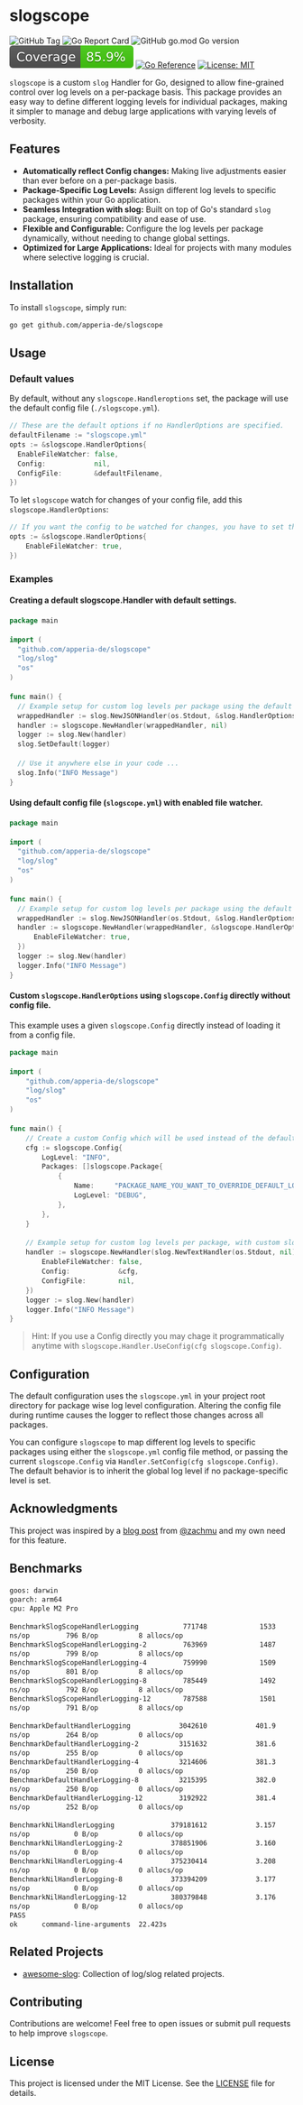 # slogscope

![GitHub Tag](https://img.shields.io/github/v/tag/apperia-de/slogscope?label=Version)
![Go Report Card](https://goreportcard.com/badge/github.com/apperia-de/slogscope)
![GitHub go.mod Go version](https://img.shields.io/github/go-mod/go-version/apperia-de/slogscope?style=flat)
![Coverage](assets/coverage-badge.svg)
[![Go Reference](https://pkg.go.dev/badge/github.com/apperia-de/slogscope.svg)](https://pkg.go.dev/github.com/apperia-de/slogscope)
[![License: MIT](https://img.shields.io/badge/License-MIT-green.svg)](https://opensource.org/licenses/MIT)

`slogscope` is a custom `slog` Handler for Go, designed to allow fine-grained control over log levels on a per-package
basis. This package provides an easy way to define different logging levels for individual packages, making it simpler
to manage and debug large applications with varying levels of verbosity.

## Features

- **Automatically reflect Config changes:** Making live adjustments easier than ever before on a per-package basis.
- **Package-Specific Log Levels:** Assign different log levels to specific packages within your Go application.
- **Seamless Integration with slog:** Built on top of Go's standard `slog` package, ensuring compatibility and ease of
  use.
- **Flexible and Configurable:** Configure the log levels per package dynamically, without needing to change global
  settings.
- **Optimized for Large Applications:** Ideal for projects with many modules where selective logging is crucial.

## Installation

To install `slogscope`, simply run:

```bash
go get github.com/apperia-de/slogscope
```

## Usage

### Default values

By default, without any `slogscope.Handleroptions` set, the package will use the default config file (`./slogscope.yml`).
```go 
// These are the default options if no HandlerOptions are specified.
defaultFilename := "slogscope.yml"
opts := &slogscope.HandlerOptions{
  EnableFileWatcher: false,
  Config:            nil,
  ConfigFile:        &defaultFilename,
})
```

To let `slogscope` watch for changes of your config file, add this `slogscope.HandlerOptions`:
```go
// If you want the config to be watched for changes, you have to set the following option to true. 
opts := &slogscope.HandlerOptions{
    EnableFileWatcher: true,
})
```

### Examples

#### Creating a default slogscope.Handler with default settings. 

```go
package main

import (
  "github.com/apperia-de/slogscope"
  "log/slog"
  "os"
)

func main() {
  // Example setup for custom log levels per package using the default settings.
  wrappedHandler := slog.NewJSONHandler(os.Stdout, &slog.HandlerOptions{AddSource: true})
  handler := slogscope.NewHandler(wrappedHandler, nil)
  logger := slog.New(handler)
  slog.SetDefault(logger)

  // Use it anywhere else in your code ...  
  slog.Info("INFO Message")
}

```
#### Using default config file (`slogscope.yml`) with enabled file watcher.

```go
package main

import (
  "github.com/apperia-de/slogscope"
  "log/slog"
  "os"
)

func main() {
  // Example setup for custom log levels per package using the default settings.
  wrappedHandler := slog.NewJSONHandler(os.Stdout, &slog.HandlerOptions{AddSource: true})
  handler := slogscope.NewHandler(wrappedHandler, &slogscope.HandlerOptions{
	  EnableFileWatcher: true,
  })
  logger := slog.New(handler)
  logger.Info("INFO Message")
}

```

#### Custom `slogscope.HandlerOptions` using `slogscope.Config` directly without config file.

This example uses a given `slogscope.Config` directly instead of loading it from a config file.

```go
package main

import (
	"github.com/apperia-de/slogscope"
	"log/slog"
	"os"
)

func main() {
	// Create a custom Config which will be used instead of the default one provided by slogscope.HandlerOptions.ConfigFile.
	cfg := slogscope.Config{
		LogLevel: "INFO",
		Packages: []slogscope.Package{
			{
				Name:     "PACKAGE_NAME_YOU_WANT_TO_OVERRIDE_DEFAULT_LOG_LEVEL",
				LogLevel: "DEBUG",
			},
		},
	}

	// Example setup for custom log levels per package, with custom slogscope.HandlerOptions.
	handler := slogscope.NewHandler(slog.NewTextHandler(os.Stdout, nil), &slogscope.HandlerOptions{
		EnableFileWatcher: false,
		Config:            &cfg,
		ConfigFile:        nil,
	})
	logger := slog.New(handler)
	logger.Info("INFO Message")
}

```
> Hint: If you use a Config directly you may chage it programmatically anytime with `slogscope.Handler.UseConfig(cfg slogscope.Config)`.


## Configuration

The default configuration uses the `slogscope.yml` in your project root directory for package wise log level
configuration.
Altering the config file during runtime causes the logger to reflect those changes across all packages.

You can configure `slogscope` to map different log levels to specific packages using either the `slogscope.yml` config
file method, or passing the current `slogscope.Config` via `Handler.SetConfig(cfg slogscope.Config)`. The default
behavior is to inherit the global log level if no package-specific level is set.

## Acknowledgments

This project was inspired by a [blog post](https://www.dolthub.com/blog/2024-09-13-package-scoped-logging-in-go-log4j/)
from [@zachmu](https://github.com/zachmu) and my own need for this feature.

## Benchmarks

```
goos: darwin
goarch: arm64
cpu: Apple M2 Pro

BenchmarkSlogScopeHandlerLogging       	   771748	          1533 ns/op	     796 B/op	       8 allocs/op
BenchmarkSlogScopeHandlerLogging-2     	   763969	          1487 ns/op	     799 B/op	       8 allocs/op
BenchmarkSlogScopeHandlerLogging-4     	   759990	          1509 ns/op	     801 B/op	       8 allocs/op
BenchmarkSlogScopeHandlerLogging-8     	   785449	          1492 ns/op	     792 B/op	       8 allocs/op
BenchmarkSlogScopeHandlerLogging-12    	   787588	          1501 ns/op	     791 B/op	       8 allocs/op

BenchmarkDefaultHandlerLogging         	  3042610	         401.9 ns/op	     264 B/op	       0 allocs/op
BenchmarkDefaultHandlerLogging-2       	  3151632	         381.6 ns/op	     255 B/op	       0 allocs/op
BenchmarkDefaultHandlerLogging-4       	  3214606	         381.3 ns/op	     250 B/op	       0 allocs/op
BenchmarkDefaultHandlerLogging-8       	  3215395	         382.0 ns/op	     250 B/op	       0 allocs/op
BenchmarkDefaultHandlerLogging-12      	  3192922	         381.4 ns/op	     252 B/op	       0 allocs/op

BenchmarkNilHandlerLogging             	379181612	         3.157 ns/op	       0 B/op	       0 allocs/op
BenchmarkNilHandlerLogging-2           	378851906	         3.160 ns/op	       0 B/op	       0 allocs/op
BenchmarkNilHandlerLogging-4           	375230414	         3.208 ns/op	       0 B/op	       0 allocs/op
BenchmarkNilHandlerLogging-8           	373394209	         3.177 ns/op	       0 B/op	       0 allocs/op
BenchmarkNilHandlerLogging-12          	380379848	         3.176 ns/op	       0 B/op	       0 allocs/op
PASS
ok  	command-line-arguments	22.423s
```


## Related Projects

- [awesome-slog](https://github.com/go-slog/awesome-slog): Collection of log/slog related projects.

## Contributing

Contributions are welcome! Feel free to open issues or submit pull requests to help improve `slogscope`.

## License

This project is licensed under the MIT License. See the [LICENSE](LICENSE.md) file for details.

